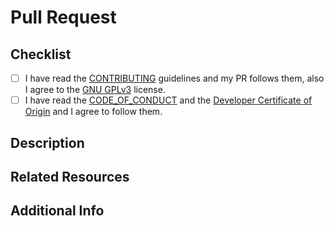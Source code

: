 # Pull Request

## Checklist

- [ ] I have read the [CONTRIBUTING](CONTRIBUTING.md) guidelines and my PR follows them, also I agree to the [GNU GPLv3](../LICENSE) license.
- [ ] I have read the [CODE_OF_CONDUCT](CODE_OF_CONDUCT.md) and the [Developer Certificate of Origin](DCO.md) and I agree to follow them.

## Description

## Related Resources

## Additional Info
